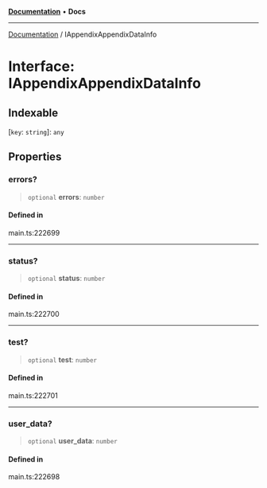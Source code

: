 [**Documentation**](../README.md) • **Docs**

***

[Documentation](../globals.md) / IAppendixAppendixDataInfo

# Interface: IAppendixAppendixDataInfo

## Indexable

 \[`key`: `string`\]: `any`

## Properties

### errors?

> `optional` **errors**: `number`

#### Defined in

main.ts:222699

***

### status?

> `optional` **status**: `number`

#### Defined in

main.ts:222700

***

### test?

> `optional` **test**: `number`

#### Defined in

main.ts:222701

***

### user\_data?

> `optional` **user\_data**: `number`

#### Defined in

main.ts:222698
